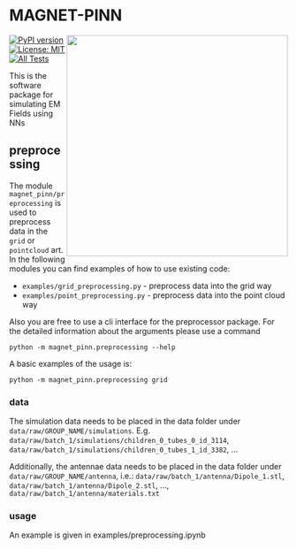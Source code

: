 # MAGNET-PINN
<img src="https://magnet4cardiac7t.github.io/assets/img/magnet_logo_venn.svg" width="400em" align="right" />

[![PyPI version](https://badge.fury.io/py/magnet_pinn.svg)](https://badge.fury.io/py/magnet_pinn)
[![License: MIT](https://img.shields.io/badge/License-MIT-green.svg)](https://opensource.org/licenses/MIT)
[![All Tests](https://github.com/MAGNET4Cardiac7T/magnet-pinn/actions/workflows/test_all.yaml/badge.svg)](https://github.com/MAGNET4Cardiac7T/magnet-pinn/actions/workflows/test_all.yaml)

[comment]: [![Docs](https://github.com/badulion/dynabench/actions/workflows/build_docs.yml/badge.svg)](https://dynabench.github.io)

This is the software package for simulating EM Fields using NNs

## preprocessing
The module `magnet_pinn/preprocessing` is used to preprocess data in the `grid` or `pointcloud` art. In the following modules you can find examples of how to use existing code:
- `examples/grid_preprocessing.py` - preprocess data into the grid way
- `examples/point_preprocessing.py` - preprocess data into the point cloud way

Also you are free to use a cli interface for the preprocessor package. For the detailed information about the arguments please use a command 

```shell
python -m magnet_pinn.preprocessing --help
```

A basic examples of the usage is:

```shell
python -m magnet_pinn.preprocessing grid
```

### data
The simulation data needs to be placed in the data folder under `data/raw/GROUP_NAME/simulations`.
E.g. `data/raw/batch_1/simulations/children_0_tubes_0_id_3114`, `data/raw/batch_1/simulations/children_0_tubes_1_id_3382`, ...

Additionally, the antennae data needs to be placed in the data folder under `data/raw/GROUP_NAME/antenna`, i.e.:
`data/raw/batch_1/antenna/Dipole_1.stl`, `data/raw/batch_1/antenna/Dipole_2.stl`, ..., `data/raw/batch_1/antenna/materials.txt`

### usage
An example is given in examples/preprocessing.ipynb
